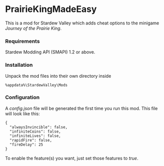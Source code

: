 # PrairieKingMadeEasy

This is a mod for Stardew Valley which adds cheat options to the minigame *Journey of the Prairie King*.

### Requirements

Stardew Modding API (SMAPI) 1.2 or above.

### Installation

Unpack the mod files into their own directory inside 
```
%appdata%\StardewValley\Mods
```

### Configuration

A *config.json* file will be generated the first time you run this mod. This file will look like this:

```
{
  "alwaysInvincible": false,
  "infiniteCoins": false,
  "infiniteLives": false,
  "rapidFire": false,
  "fireDelay": 25
}
```

To enable the feature(s) you want, just set those features to *true*.
